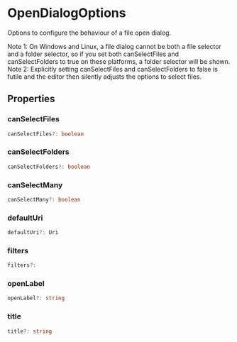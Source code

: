 # OpenDialogOptions

Options to configure the behaviour of a file open dialog.

Note 1: On Windows and Linux, a file dialog cannot be both a file selector and a folder selector, so if you set both canSelectFiles and canSelectFolders to true on these platforms, a folder selector will be shown.
Note 2: Explicitly setting canSelectFiles and canSelectFolders to false is futile and the editor then silently adjusts the options to select files.

## Properties

### canSelectFiles

```typescript
canSelectFiles?: boolean
```

### canSelectFolders

```typescript
canSelectFolders?: boolean
```

### canSelectMany

```typescript
canSelectMany?: boolean
```

### defaultUri

```typescript
defaultUri?: Uri
```

### filters

```typescript
filters?:
```

### openLabel

```typescript
openLabel?: string
```

### title

```typescript
title?: string
```

[Uri]: Uri.md
